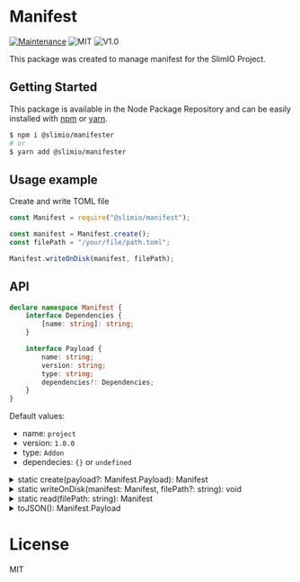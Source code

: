# Manifest
[![Maintenance](https://img.shields.io/badge/Maintained%3F-yes-green.svg)](https://github.com/SlimIO/is/commit-activity)
![MIT](https://img.shields.io/github/license/mashape/apistatus.svg)
![V1.0](https://img.shields.io/badge/version-0.1.0-blue.svg)

This package was created to manage manifest for the SlimIO Project.

## Getting Started

This package is available in the Node Package Repository and can be easily installed with [npm](https://docs.npmjs.com/getting-started/what-is-npm) or [yarn](https://yarnpkg.com).

```bash
$ npm i @slimio/manifester
# or
$ yarn add @slimio/manifester
```

## Usage example
Create and write TOML file

```js
const Manifest = require("@slimio/manifest");

const manifest = Manifest.create();
const filePath = "/your/file/path.toml";

Manifest.writeOnDisk(manifest, filePath);
```

## API

```ts
declare namespace Manifest {
    interface Dependencies {
        [name: string]: string;
    }

    interface Payload {
        name: string;
        version: string;
        type: string;
        dependencies?: Dependencies;
    }
}
```

Default values:
- name: `project`
- version: `1.0.0`
- type: `Addon`
- dependecies: `{}` or `undefined`

<details>
    <summary>static create(payload?: Manifest.Payload): Manifest</summary>

Create Manifest object with an object.

```js
const Manifest = require("@slimio/manifest");

const manifest = Manifest.create();
console.log(manifest.toJSON());
```

<br>
</details>

<details>
    <summary>static writeOnDisk(manifest: Manifest, filePath?: string): void</summary>

Write toml file if not exist.
```js
const Manifest = require("@slimio/manifest");

const manifest = Manifest.create();
const filePath = "/your/file/path.toml";

Manifest.writeOnDisk(manifest, filePath);
```
> Default path : `process.cwd/slimio.toml`

<br>
</details>

<details>
    <summary>static read(filePath: string): Manifest</summary>
    
Read toml file and return a specific Manifest object.
```js
const Manifest = require("@slimio/manifest");
const filePath = "/your/file/path.toml";

const manifest Manifest.read(filePath);
console.log(manifest.toJSON());
```

<br>
</details>

<details>
    <summary>toJSON(): Manifest.Payload</summary>
    
Return Manifest with private attributs as a JSON Object.
```js
const Manifest = require("@slimio/manifest");

const manifest = Manifest.create();
console.log(manifest.toJSON());
```

<br>
</details>

# License
MIT
